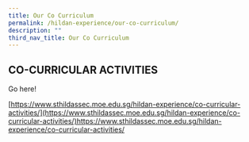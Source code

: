 ```yaml
---
title: Our Co Curriculum
permalink: /hildan-experience/our-co-curriculum/
description: ""
third_nav_title: Our Co Curriculum
---
```

CO-CURRICULAR ACTIVITIES
------------------------


Go here!

[https://www.sthildassec.moe.edu.sg/hildan-experience/co-curricular-activities/](https://www.sthildassec.moe.edu.sg/hildan-experience/co-curricular-activities/)https://www.sthildassec.moe.edu.sg/hildan-experience/co-curricular-activities/